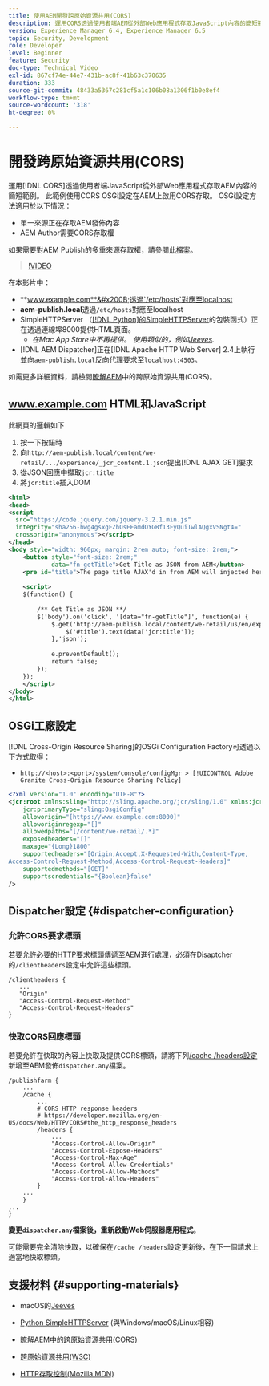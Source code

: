 ```yaml
---
title: 使用AEM開發跨原始資源共用(CORS)
description: 運用CORS透過使用者端AEM從外部Web應用程式存取JavaScript內容的簡短範例。
version: Experience Manager 6.4, Experience Manager 6.5
topic: Security, Development
role: Developer
level: Beginner
feature: Security
doc-type: Technical Video
exl-id: 867cf74e-44e7-431b-ac8f-41b63c370635
duration: 333
source-git-commit: 48433a5367c281cf5a1c106b08a1306f1b0e8ef4
workflow-type: tm+mt
source-wordcount: '318'
ht-degree: 0%

---
```


# 開發跨原始資源共用(CORS)

運用[!DNL CORS]透過使用者端JavaScript從外部Web應用程式存取AEM內容的簡短範例。 此範例使用CORS OSGi設定在AEM上啟用CORS存取。 OSGi設定方法適用於以下情況：

* 單一來源正在存取AEM發佈內容
* AEM Author需要CORS存取權

如果需要對AEM Publish的多重來源存取權，請參閱[此檔案](https://experienceleague.adobe.com/docs/experience-manager-learn/getting-started-with-aem-headless/deployments/configurations/cors.html?lang=zh-Hant#dispatcher-configuration)。

>[!VIDEO](https://video.tv.adobe.com/v/18837?quality=12&learn=on)

在本影片中：

* **www.example.com**&#x200B;透過`/etc/hosts`對應至localhost
* **aem-publish.local**&#x200B;透過`/etc/hosts`對應至localhost
* SimpleHTTPServer （[[!DNL Python]的SimpleHTTPServer](https://docs.python.org/2/library/simplehttpserver.html)的包裝函式）正在透過連線埠8000提供HTML頁面。
   * _在Mac App Store中不再提供。 使用類似的，例如[Jeeves](https://apps.apple.com/us/app/jeeves-local-http-server/id980824182?mt=12)._
* [!DNL AEM Dispatcher]正在[!DNL Apache HTTP Web Server] 2.4上執行並向`aem-publish.local`反向代理要求至`localhost:4503`。

如需更多詳細資料，請檢閱[瞭解AEM](./understand-cross-origin-resource-sharing.md)中的跨原始資源共用(CORS)。

## www.example.com HTML和JavaScript

此網頁的邏輯如下

1. 按一下按鈕時
1. 向`http://aem-publish.local/content/we-retail/.../experience/_jcr_content.1.json`提出[!DNL AJAX GET]要求
1. 從JSON回應中擷取`jcr:title`
1. 將`jcr:title`插入DOM

```xml
<html>
<head>
<script
  src="https://code.jquery.com/jquery-3.2.1.min.js"
  integrity="sha256-hwg4gsxgFZhOsEEamdOYGBf13FyQuiTwlAQgxVSNgt4="
  crossorigin="anonymous"></script>   
</head>
<body style="width: 960px; margin: 2rem auto; font-size: 2rem;">
    <button style="font-size: 2rem;"
            data="fn-getTitle">Get Title as JSON from AEM</button>
    <pre id="title">The page title AJAX'd in from AEM will injected here</pre>
    
    <script>
    $(function() { 
        
        /** Get Title as JSON **/
        $('body').on('click', '[data="fn-getTitle"]', function(e) { 
            $.get('http://aem-publish.local/content/we-retail/us/en/experience/_jcr_content.1.json', function(data) {
                $('#title').text(data['jcr:title']);
            },'json');
            
            e.preventDefault();
            return false;
        });
    });
    </script>
</body>
</html>
```

## OSGi工廠設定

[!DNL Cross-Origin Resource Sharing]的OSGi Configuration Factory可透過以下方式取得：

* `http://<host>:<port>/system/console/configMgr > [!UICONTROL Adobe Granite Cross-Origin Resource Sharing Policy]`

```xml
<?xml version="1.0" encoding="UTF-8"?>
<jcr:root xmlns:sling="http://sling.apache.org/jcr/sling/1.0" xmlns:jcr="http://www.jcp.org/jcr/1.0"
    jcr:primaryType="sling:OsgiConfig"
    alloworigin="[https://www.example.com:8000]"
    alloworiginregexp="[]"
    allowedpaths="[/content/we-retail/.*]"
    exposedheaders="[]"
    maxage="{Long}1800"
    supportedheaders="[Origin,Accept,X-Requested-With,Content-Type,
Access-Control-Request-Method,Access-Control-Request-Headers]"
    supportedmethods="[GET]"
    supportscredentials="{Boolean}false"
/>
```

## Dispatcher設定 {#dispatcher-configuration}

### 允許CORS要求標頭

若要允許必要的[HTTP要求標頭傳遞至AEM進行處理](https://experienceleague.adobe.com/docs/experience-manager-dispatcher/using/configuring/dispatcher-configuration.html?lang=zh-Hant#specifying-the-http-headers-to-pass-through-clientheaders)，必須在Disaptcher的`/clientheaders`設定中允許這些標頭。

```
/clientheaders {
   ...
   "Origin"
   "Access-Control-Request-Method"
   "Access-Control-Request-Headers"
}
```

### 快取CORS回應標頭

若要允許在快取的內容上快取及提供CORS標頭，請將下列[/cache /headers設定](https://experienceleague.adobe.com/docs/experience-manager-dispatcher/using/configuring/dispatcher-configuration.html?lang=zh-Hant#caching-http-response-headers)新增至AEM發佈`dispatcher.any`檔案。

```
/publishfarm {
    ...
    /cache {
        ...
        # CORS HTTP response headers
        # https://developer.mozilla.org/en-US/docs/Web/HTTP/CORS#the_http_response_headers
        /headers {
            ...
            "Access-Control-Allow-Origin"
            "Access-Control-Expose-Headers"
            "Access-Control-Max-Age"
            "Access-Control-Allow-Credentials"
            "Access-Control-Allow-Methods"
            "Access-Control-Allow-Headers"
        }
    ...
    }
...
}
```

**變更`dispatcher.any`檔案後，重新啟動Web伺服器應用程式**。

可能需要完全清除快取，以確保在`/cache /headers`設定更新後，在下一個請求上適當地快取標頭。

## 支援材料 {#supporting-materials}

* macOS的[Jeeves](https://apps.apple.com/us/app/jeeves-local-http-server/id980824182?mt=12)
* [Python SimpleHTTPServer](https://docs.python.o:qrg/2/library/simplehttpserver.html) (與Windows/macOS/Linux相容)

* [瞭解AEM中的跨原始資源共用(CORS)](./understand-cross-origin-resource-sharing.md)
* [跨原始資源共用(W3C)](https://www.w3.org/TR/cors/)
* [HTTP存取控制(Mozilla MDN)](https://developer.mozilla.org/en-US/docs/Web/HTTP/Access_control_CORS)
